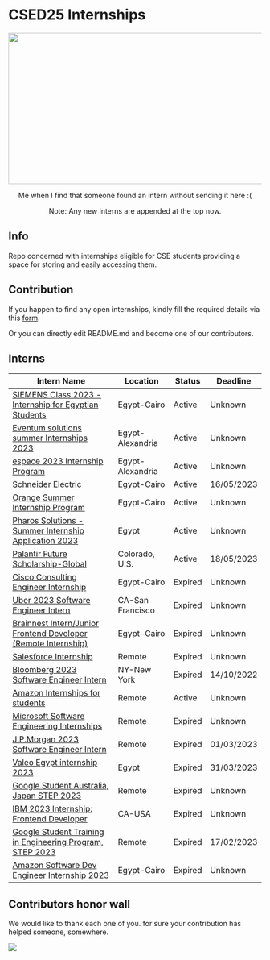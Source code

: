 # CSED25 Internships 
<p align="center">
  <img src="https://github.com/MostafaGalal1/CSED25_Internships/blob/main/GIFS/giphy%20(1).gif" width ="600" height="300"/>
</p>

<p align="center">
  Me when I find that someone found an intern without sending it here :(
</p>
<p align="center">
  Note: Any new interns are appended at the top now.
</p>

## Info
Repo concerned with internships eligible for CSE students providing a space for storing and easily accessing them.
  
## Contribution
If you happen to find any open internships, kindly fill the required details via this [form](https://docs.google.com/forms/d/e/1FAIpQLSd4RoZeTgh7bJ2fLb7HgJCombEjj1C4GJpUQKIFivW3ENlm_w/viewform?usp=sf_link).

Or you can directly edit README.md and become one of our contributors.

## Interns
| Intern Name | Location | Status | Deadline |
|------|----------|--------|----------|
|[SIEMENS Class 2023 - Internship for Egyptian Students](https://jobs.siemens.com/careers/job?domain=siemens.com&query=368362&pid=563156115792815&sort_by=relevance&triggerGoButton=true&fbclid=IwAR1FSbR6_LWv3_Po8l9ZEfc2vgVIHLT9-Vs5zSntLly8vx7JIazXMsGbpsA)| Egypt-Cairo | Active | Unknown |
|[Eventum solutions summer Internships 2023](http://eventumsolutions.com/careers/)| Egypt-Alexandria | Active | Unknown |
|[espace 2023 Internship Program](https://espace.com.eg/blog/announcing-espace-2023-internship-program/) | Egypt-Alexandria | Active | Unknown |
|[Schneider Electric](https://careers.se.com/global/jobs/008G62?lang=en-us&iis=Job%20Board&iisn=linkedin&src=linkedin) | Egypt-Cairo | Active | 16/05/2023 |
|[Orange Summer Internship Program](https://msurvey.orange.com/summerinternshipprogram?fbclid=IwAR2g-Dd12rpmZ9-_Icc6obEJkqaTcrIgljTIY5lsVQpU-0DiGpml31cfOp0) | Egypt-Cairo | Active | Unknown |
|[Pharos Solutions - Summer Internship Application 2023](https://docs.google.com/forms/d/e/1FAIpQLScC8eCAkJVoz_0pON1m80isN23XO4WDRWQHOFK_M90Ylzm_lQ/viewform)| Egypt | Active | Unknown |)|
|[Palantir Future Scholarship-Global](https://jobs.lever.co/palantir/78f811f6-82c7-4193-b0db-515697fac233)| Colorado, U.S. | Active | 18/05/2023 |
|[Cisco Consulting Engineer Internship](https://jobs.cisco.com/jobs/ProjectDetail/Internship-Consulting-Engineer-Egypt-Start-March-2023/1385857?source=LinkedIn) | Egypt-Cairo | Expired | Unknown |
|[Uber 2023 Software Engineer Intern](https://university-uber.icims.com/jobs/116847/job?mobile=false&width=1030&height=500&bga=true&needsRedirect=false&jan1offset=120&jun1offset=180) |  CA-San Francisco | Expired | Unknown |
|[Brainnest Intern/Junior Frontend Developer (Remote Internship)](https://jobs.lever.co/brainnest/20beac1d-6131-4022-831c-12132b6b79e9/apply?lever-source=LinkedIn) | Egypt-Cairo | Expired | Unknown |
|[Salesforce Internship](https://salesforce.wd1.myworkdayjobs.com/en-US/Futureforce_Internships/details/Summer-2023-Intern---Software-Engineer--Business-Technology--IT-_JR162559?q=software+engineer&d=cta-summer-view-sjb-1&jobFamilyGroup=8db2f0ed342347eb8bac553488d8d12e) | Remote | Expired | Unknown |
|[Bloomberg 2023 Software Engineer Intern](https://careers.bloomberg.com/job/detail/106002) | NY-New York | Expired | 14/10/2022 |
|[Amazon Internships for students](https://amazon.jobs/en/teams/internships-for-students?offset=0&result_limit=10&sort=relevant&category%5B%5D=software-development&distanceType=Mi&radius=24km&latitude=&longitude=&loc_group_id=&loc_query=&base_query=&city=&country=&region=&county=&query_options=&) | Remote | Active | Unknown | 
|[Microsoft Software Engineering Internships](https://careers.microsoft.com/students/us/en/c/engineering-jobs?from=20&s=1) | Remote | Expired | Unknown |
|[J.P.Morgan 2023 Software Engineer Intern](https://careers.jpmorgan.com/global/en/students/programs/software-engineer-summer#careers-section7) | Remote | Expired | 01/03/2023 |
|[Valeo Egypt internship 2023](https://forms.gle/kquuMAxxftR4LbGCA) | Egypt | Expired | 31/03/2023 |
|[Google Student Australia, Japan STEP 2023](https://careers.google.com/jobs/results/72473548246917830-student-training-in-engineering-program-step-2023/) | Remote | Expired | Unknown |
|[IBM 2023 Internship: Frontend Developer](https://careers.ibm.com/job/17897292/2023-internship-frontend-developer-san-jose-ca/?codes=IBM_CareerWebSite) | CA-USA | Expired | Unknown |
|[Google Student Training in Engineering Program, STEP 2023](https://careers.google.com/jobs/results/?employment_type=INTERN&jex=ENTRY_LEVEL&q=STEP) | Remote | Expired | 17/02/2023 |
|[Amazon Software Dev Engineer Internship 2023](https://www.amazon.jobs/en/jobs/2273947/2023-software-dev-engineer-internship?cmpid=SPLICX0248M&fbclid=IwAR28QWm3nVOM06h-OzPinG_LYMtsC0wt6gC-507mvyE-JweBf_JuJnOeSk4&ss=paid&utm_campaign=cxro&utm_content=job_posting&utm_medium=social_media&utm_source=linkedin.com) | Egypt-Cairo | Expired | Unknown |

## Contributors honor wall
We would like to thank each one of you. for sure your contribution has helped someone, somewhere.

<a href="https://github.com/MostafaGalal1/CSED25_Internships/graphs/contributors">
  <img src="https://contrib.rocks/image?repo=MostafaGalal1/CSED25_Internships&anon=1&columns=24" />
</a>
